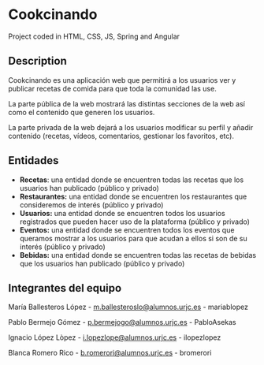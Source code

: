 # Cookcinando

Project coded in HTML, CSS, JS, Spring and Angular

## Description

Cookcinando es una aplicación web que permitirá a los usuarios ver y publicar recetas de comida para que toda la comunidad las use.

La parte pública de la web mostrará las distintas secciones de la web así como el contenido que generen los usuarios.

La parte privada de la web dejará a los usuarios modificar su perfil y añadir contenido (recetas, vídeos, comentarios, gestionar los favoritos, etc).

## Entidades

- **Recetas**: una entidad donde se encuentren todas las recetas que los usuarios han publicado (público y privado)
- **Restaurantes:** una entidad donde se encuentren los restaurantes que consideremos de interés (público y privado)
- **Usuarios:** una entidad donde se encuentren todos los usuarios registrados que pueden hacer uso de la plataforma (público y privado)
- **Eventos:** una entidad donde se encuentren todos los eventos que queramos mostrar a los usuarios para que acudan a ellos si son de su interés (público y privado)
- **Bebidas:** una entidad donde se encuentren todas las recetas de bebidas que los usuarios han publicado (público y privado)

## Integrantes del equipo

María Ballesteros López - m.ballesteroslo@alumnos.urjc.es - mariablopez

Pablo Bermejo Gómez - p.bermejogo@alumnos.urjc.es - PabloAsekas

Ignacio López Lòpez - i.lopezlope@alumnos.urjc.es - ilopezlopez

Blanca Romero Rico - b.romerori@alumnos.urjc.es - bromerori